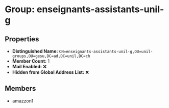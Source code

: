 # Group: enseignants-assistants-unil-g

## Properties

- **Distinguished Name:** `CN=enseignants-assistants-unil-g,OU=unil-groups,OU=gesu,DC=ad,DC=unil,DC=ch`
- **Member Count:** 1
- **Mail Enabled:** ❌
- **Hidden from Global Address List:** ❌

## Members

- amazzon1
